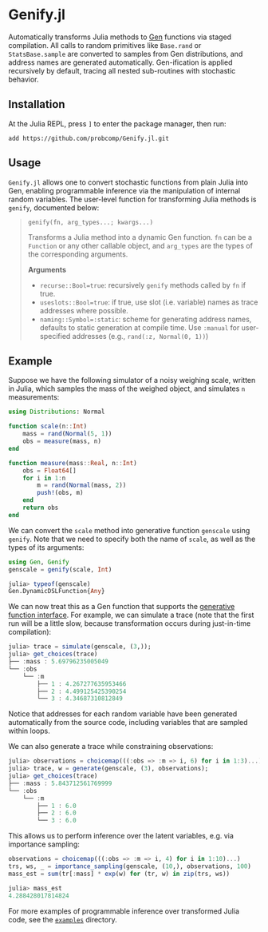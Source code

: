 # Genify.jl

Automatically transforms Julia methods to [Gen](https://www.gen.dev/) functions via staged compilation. All calls to random primitives like `Base.rand` or `StatsBase.sample` are
converted to samples from Gen distributions, and address names are generated
automatically. Gen-ification is applied recursively by default, tracing all nested sub-routines with stochastic behavior.

## Installation

At the Julia REPL, press `]` to enter the package manager, then run:
```
add https://github.com/probcomp/Genify.jl.git
```

## Usage

`Genify.jl` allows one to convert stochastic functions from plain Julia into Gen, enabling programmable inference via the manipulation of internal random variables. The user-level function for transforming Julia methods is `genify`, documented below:

> `genify(fn, arg_types...; kwargs...)`
>
> Transforms a Julia method into a dynamic Gen function. `fn` can be a `Function` or any other callable object, and `arg_types` are the types of the corresponding arguments.
>
> **Arguments**
> - `recurse::Bool=true`: recursively `genify` methods called by `fn` if true.
> - `useslots::Bool=true`: if true, use slot (i.e. variable) names as trace
    addresses where possible.
> - `naming::Symbol=:static`: scheme for generating address names, defaults to
    static generation at compile time. Use `:manual` for user-specified
    addresses (e.g., `rand(:z, Normal(0, 1))`)

## Example

Suppose we have the following simulator of a noisy weighing scale, written in Julia, which samples the mass of the weighed object, and simulates `n` measurements:

```julia
using Distributions: Normal

function scale(n::Int)
    mass = rand(Normal(5, 1))
    obs = measure(mass, n)
end

function measure(mass::Real, n::Int)
    obs = Float64[]
    for i in 1:n
        m = rand(Normal(mass, 2))
        push!(obs, m)
    end
    return obs
end
```

We can convert the `scale` method into generative function `genscale` using `genify`. Note that we need to specify both the name of `scale`, as well as the types of its arguments:

```julia
using Gen, Genify
genscale = genify(scale, Int)

julia> typeof(genscale)
Gen.DynamicDSLFunction{Any}
```

We can now treat this as a Gen function that supports the [generative function interface](https://www.gen.dev/dev/ref/gfi/). For example, we can simulate a trace (note that the first run will be a little slow, because transformation occurs during just-in-time compilation):

```julia
julia> trace = simulate(genscale, (3,));
julia> get_choices(trace)
├── :mass : 5.69796235005049
└── :obs
    └── :m
        ├── 1 : 4.267277635953466
        ├── 2 : 4.499125425390254
        └── 3 : 4.34687310812849
```

Notice that addresses for each random variable have been generated automatically from the source code, including variables that are sampled within loops.

We can also generate a trace while constraining observations:
```julia
julia> observations = choicemap(((:obs => :m => i, 6) for i in 1:3)...);
julia> trace, w = generate(genscale, (3), observations);
julia> get_choices(trace)
├── :mass : 5.843712561769999
└── :obs
    └── :m
        ├── 1 : 6.0
        ├── 2 : 6.0
        └── 3 : 6.0
```

This allows us to perform inference over the latent variables, e.g. via importance sampling:
```julia
observations = choicemap(((:obs => :m => i, 4) for i in 1:10)...)
trs, ws, _ = importance_sampling(genscale, (10,), observations, 100)
mass_est = sum(tr[:mass] * exp(w) for (tr, w) in zip(trs, ws))

julia> mass_est
4.288428017814824
```

For more examples of programmable inference over transformed Julia code, see the [`examples`](examples) directory.
